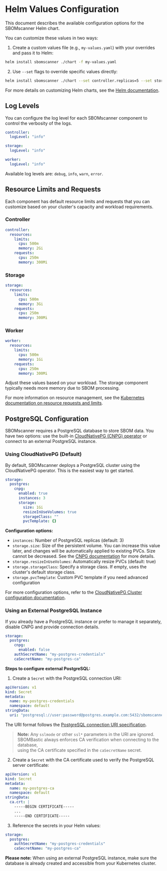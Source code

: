 # Helm Values Configuration

This document describes the available configuration options for the SBOMscanner Helm chart.

You can customize these values in two ways:

1. Create a custom values file (e.g., `my-values.yaml`) with your overrides and pass it to Helm:
```bash
helm install sbomscanner ./chart -f my-values.yaml
```

2. Use `--set` flags to override specific values directly:
```bash
helm install sbomscanner ./chart --set controller.replicas=5 --set storage.postgres.cnpg.instances=5
```

For more details on customizing Helm charts, see the [Helm documentation](https://helm.sh/docs/intro/using_helm/#customizing-the-chart-before-installing).

## Log Levels
You can configure the log level for each SBOMscanner component to control the verbosity of the logs.

```yaml
controller:
  logLevel: "info"

storage:
  logLevel: "info"

worker:
  logLevel: "info"
```

Available log levels are: `debug`, `info`, `warn`, `error`.

## Resource Limits and Requests
Each component has default resource limits and requests that you can customize based on your cluster's capacity and workload requirements.

### Controller
```yaml
controller:
  resources:
    limits:
      cpu: 500m
      memory: 2Gi
    requests:
      cpu: 250m
      memory: 300Mi
```

### Storage
```yaml
storage:
  resources:
    limits:
      cpu: 500m
      memory: 3Gi
    requests:
      cpu: 250m
      memory: 300Mi
```

### Worker
```yaml
worker:
  resources:
    limits:
      cpu: 500m
      memory: 1Gi
    requests:
      cpu: 250m
      memory: 300Mi
```

Adjust these values based on your workload. The storage component typically needs more memory due to SBOM processing.

For more information on resource management, see the [Kubernetes documentation on resource requests and limits](https://kubernetes.io/docs/concepts/configuration/manage-resources-containers/).

## PostgreSQL Configuration
SBOMscanner requires a PostgreSQL database to store SBOM data. You have two options: use the built-in [CloudNativePG (CNPG) operator](https://cloudnative-pg.io/) or connect to an external PostgreSQL instance.

### Using CloudNativePG (Default)
By default, SBOMscanner deploys a PostgreSQL cluster using the CloudNativePG operator. This is the easiest way to get started.

```yaml
storage:
  postgres:
    cnpg:
      enabled: true
      instances: 3
      storage:
        size: 1Gi
        resizeInUseVolumes: true
        storageClass: ""
        pvcTemplate: {}
```

**Configuration options:**
- `instances`: Number of PostgreSQL replicas (default: 3)
- `storage.size`: Size of the persistent volume. You can increase this value later, and changes will be automatically applied to existing PVCs. Size cannot be decreased. See the [CNPG documentation](https://cloudnative-pg.io/documentation/current/storage/#volume-expansion) for more details.
- `storage.resizeInUseVolumes`: Automatically resize PVCs (default: true)
- `storage.storageClass`: Specify a storage class. If empty, uses the cluster's default storage class.
- `storage.pvcTemplate`: Custom PVC template if you need advanced configuration

For more configuration options, refer to the [CloudNativePG Cluster configuration documentation](https://cloudnative-pg.io/documentation/current/cloudnative-pg.v1/#postgresql-cnpg-io-v1-ClusterSpec).

### Using an External PostgreSQL Instance
If you already have a PostgreSQL instance or prefer to manage it separately, disable CNPG and provide connection details.

```yaml
storage:
  postgres:
    cnpg:
      enabled: false
    authSecretName: "my-postgres-credentials"
    caSecretName: "my-postgres-ca"
```

**Steps to configure external PostgreSQL:**

1. Create a `Secret` with the PostgreSQL connection URI:
```yaml
apiVersion: v1
kind: Secret
metadata:
  name: my-postgres-credentials
  namespace: default
stringData:
  uri: "postgresql://user:password@postgres.example.com:5432/sbomscanner?sslmode=require"
```

The URI format follows the [PostgreSQL connection URI specification](https://www.postgresql.org/docs/current/libpq-connect.html#LIBPQ-CONNSTRING-URIS). 

> **Note:** Any `sslmode` or other `ssl*` parameters in the URI are ignored.  
> SBOMBastic always enforces CA verification when connecting to the database,  
> using the CA certificate specified in the `caSecretName` secret.

2. Create a `Secret` with the CA certificate used to verify the PostgreSQL server certificate:
```yaml
apiVersion: v1
kind: Secret
metadata:
  name: my-postgres-ca
  namespace: default
stringData:
  ca.crt: |
    -----BEGIN CERTIFICATE-----
    ...
    -----END CERTIFICATE-----
```

3. Reference the secrets in your Helm values:
```yaml
storage:
  postgres:
    authSecretName: "my-postgres-credentials"
    caSecretName: "my-postgres-ca"
```

**Please note:** When using an external PostgreSQL instance, make sure the database is already created and accessible from your Kubernetes cluster.
